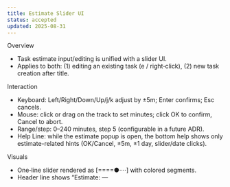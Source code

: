 ```yaml
---
title: Estimate Slider UI
status: accepted
updated: 2025-08-31
---
```


Overview
- Task estimate input/editing is unified with a slider UI.
- Applies to both: (1) editing an existing task (e / right‑click), (2) new task creation after title.

Interaction
- Keyboard: Left/Right/Down/Up/j/k adjust by ±5m; Enter confirms; Esc cancels.
- Mouse: click or drag on the track to set minutes; click OK to confirm, Cancel to abort.
- Range/step: 0–240 minutes, step 5 (configurable in a future ADR).
 - Help Line: while the estimate popup is open, the bottom help shows only estimate-related hints (OK/Cancel, ±5m, ±1 day, slider/date clicks).

Visuals
- One‑line slider rendered as [====●····] with colored segments.
- Header line shows “Estimate: <Xm> — <title>”.
- Buttons are labeled “OK” / “Cancel” for consistency across estimate popups.

Notes
- New task flow is two‑step: Title → Estimate (slider). Empty estimate confirms to default (25m for normal, 15m for interrupt) if Enter is pressed directly.
- Dragging updates the value in real‑time; keyboard and mouse interoperate.

Testing
- See tests: app_estimate_slider_drag_test.rs, app_new_task_estimate_drag_test.rs.
